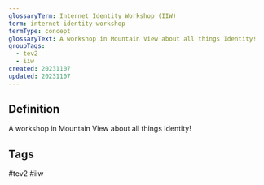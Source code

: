 ```yaml
---
glossaryTerm: Internet Identity Workshop (IIW)
term: internet-identity-workshop
termType: concept
glossaryText: A workshop in Mountain View about all things Identity!
groupTags:
  - tev2
  - iiw
created: 20231107
updated: 20231107
---
```

## Definition
A workshop in Mountain View about all things Identity!

## Tags
#tev2 #iiw

